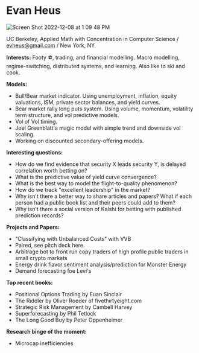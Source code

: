 # Evan Heus
![Screen Shot 2022-12-08 at 1 09 48 PM](https://user-images.githubusercontent.com/114233836/206532170-d2aa73f5-a656-41ee-9516-98d0244202c9.png)

UC Berkeley, Applied Math with Concentration in Computer Science / evheus@gmail.com / New York, NY

**Interests:** Footy :soccer:, trading, and financial modelling. Macro modelling, regime-switching, distributed systems, and learning. Also like to ski and cook.

**Models:** 
- Bull/Bear market indicator. Using unemployment, inflation, equity valuations, ISM, private sector balances, and yield curves.
- Bear market rally long puts system. Using volume, momentum, volatility term structure, and vol predictive models.
- Vol of Vol timing.
- Joel Greenblatt's magic model with simple trend and downside vol scaling.
- Working on discounted secondary-offering models.

**Interesting questions:**
- How do we find evidence that security X leads security Y, is delayed correlation worth betting on?
- What is the predictive value of yield curve convergence?
- What is the best way to model the flight-to-quality phenomenon?
- How do we track "excellent leadership" in the market?
- Why isn't there a better way to share articles and papers? What if each person had a public book list and their peers could add to them?
- Why isn't there a social version of Kalshi for betting with published prediction records?

**Projects and Papers:**
- "Classifying with Unbalanced Costs" with VVB
- Paired, see pitch deck here.
- Arbitrage bot to front run copy traders of high profile public traders in small crypto markets
- Energy drink flavor sentiment analysis/prediction for Monster Energy
- Demand forecasting foe Levi's

**Top recent books:**
- Positional Options Trading by Euan Sinclair
- The Riddler by Oliver Roeder of fivethirtyeight.com
- Strategic Risk Management by Cambell Harvey
- Superforecasting by Phil Tetlock
- The Long Good Buy by Peter Oppenheimer

**Research binge of the moment:**
- Microcap inefficiencies
